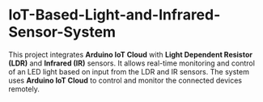 # IoT-Based-Light-and-Infrared-Sensor-System
This project integrates **Arduino IoT Cloud** with **Light Dependent Resistor (LDR)** and **Infrared (IR)** sensors. It allows real-time monitoring and control of an LED light based on input from the LDR and IR sensors. The system uses **Arduino IoT Cloud** to control and monitor the connected devices remotely.
